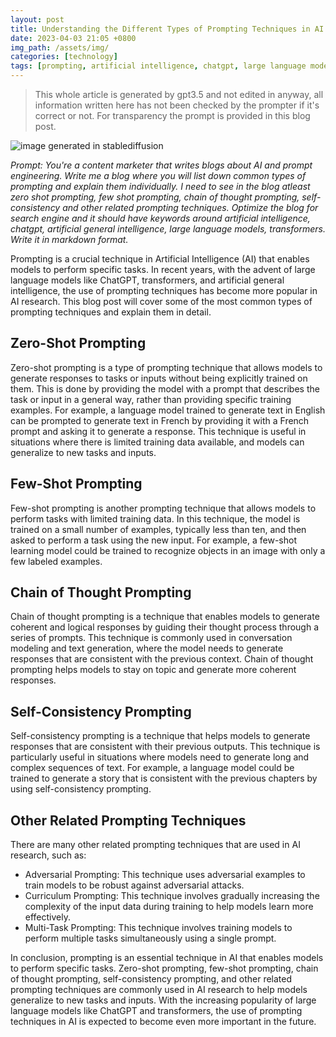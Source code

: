 ```yaml
---
layout: post
title: Understanding the Different Types of Prompting Techniques in AI
date: 2023-04-03 21:05 +0800
img_path: /assets/img/
categories: [technology]
tags: [prompting, artificial intelligence, chatgpt, large language models, transformers, text generation, conversational ai]
---
```


> This whole article is generated by gpt3.5 and not edited in anyway, all information written here has not been checked by the prompter if it's correct or not. For transparency the prompt is provided in this blog post.

![image generated in stablediffusion](/sb.jpg)

*Prompt: You're a content marketer that writes blogs about AI and prompt engineering. Write me a blog where you will list down common types of prompting and explain them individually. I need to see in the blog atleast zero shot prompting, few shot prompting, chain of thought prompting, self-consistency and other related prompting techniques. Optimize the blog for search engine and it should have keywords around artificial intelligence, chatgpt, artificial general intelligence, large language models, transformers. Write it in markdown format.*

Prompting is a crucial technique in Artificial Intelligence (AI) that enables models to perform specific tasks. In recent years, with the advent of large language models like ChatGPT, transformers, and artificial general intelligence, the use of prompting techniques has become more popular in AI research. This blog post will cover some of the most common types of prompting techniques and explain them in detail.

## Zero-Shot Prompting

Zero-shot prompting is a type of prompting technique that allows models to generate responses to tasks or inputs without being explicitly trained on them. This is done by providing the model with a prompt that describes the task or input in a general way, rather than providing specific training examples. For example, a language model trained to generate text in English can be prompted to generate text in French by providing it with a French prompt and asking it to generate a response. This technique is useful in situations where there is limited training data available, and models can generalize to new tasks and inputs.

## Few-Shot Prompting

Few-shot prompting is another prompting technique that allows models to perform tasks with limited training data. In this technique, the model is trained on a small number of examples, typically less than ten, and then asked to perform a task using the new input. For example, a few-shot learning model could be trained to recognize objects in an image with only a few labeled examples.

## Chain of Thought Prompting

Chain of thought prompting is a technique that enables models to generate coherent and logical responses by guiding their thought process through a series of prompts. This technique is commonly used in conversation modeling and text generation, where the model needs to generate responses that are consistent with the previous context. Chain of thought prompting helps models to stay on topic and generate more coherent responses.

## Self-Consistency Prompting

Self-consistency prompting is a technique that helps models to generate responses that are consistent with their previous outputs. This technique is particularly useful in situations where models need to generate long and complex sequences of text. For example, a language model could be trained to generate a story that is consistent with the previous chapters by using self-consistency prompting.

## Other Related Prompting Techniques

There are many other related prompting techniques that are used in AI research, such as:

- Adversarial Prompting: This technique uses adversarial examples to train models to be robust against adversarial attacks.
- Curriculum Prompting: This technique involves gradually increasing the complexity of the input data during training to help models learn more effectively.
- Multi-Task Prompting: This technique involves training models to perform multiple tasks simultaneously using a single prompt.

In conclusion, prompting is an essential technique in AI that enables models to perform specific tasks. Zero-shot prompting, few-shot prompting, chain of thought prompting, self-consistency prompting, and other related prompting techniques are commonly used in AI research to help models generalize to new tasks and inputs. With the increasing popularity of large language models like ChatGPT and transformers, the use of prompting techniques in AI is expected to become even more important in the future.